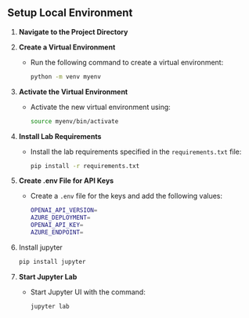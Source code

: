 ## Setup Local Environment 

1. **Navigate to the Project Directory**

2. **Create a Virtual Environment**
   - Run the following command to create a virtual environment:
     ```sh
     python -m venv myenv
     ```

3. **Activate the Virtual Environment**
   - Activate the new virtual environment using:
     ```sh
     source myenv/bin/activate
     ```
     
4. **Install Lab Requirements**
   - Install the lab requirements specified in the `requirements.txt` file:
     ```sh
     pip install -r requirements.txt
     ```
5. **Create .env File for API Keys**
   - Create a `.env` file for the keys and add the following values:
     ```sh
     OPENAI_API_VERSION=
     AZURE_DEPLOYMENT=
     OPENAI_API_KEY=
     AZURE_ENDPOINT=
     ```
6. Install jupyter
    ```sh
    pip install jupyter
    ```

7. **Start Jupyter Lab**
   - Start Jupyter UI with the command:
     ```sh
     jupyter lab
     ```


